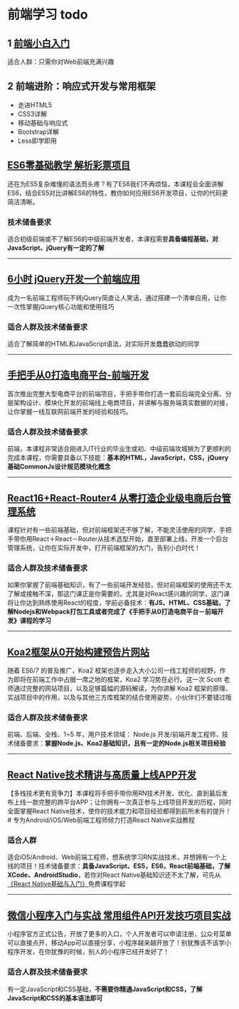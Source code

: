 # 前端学习 todo

## 1 [前端小白入门](https://class.imooc.com/sc/20)

适合人群：只需你对Web前端充满兴趣

## 2 前端进阶：响应式开发与常用框架

- 走进HTML5
- CSS3详解
- 移动基础与响应式
- Bootstrap详解
- Less即学即用

## [ES6零基础教学 解析彩票项目](https://coding.imooc.com/class/98.html)

还在为ES5复杂难懂的语法而头疼？有了ES6我们不再烦恼，本课程会全面讲解ES6，结合ES5对比讲解ES6的特性，教你如何应用ES6开发项目，让你的代码更简洁清晰。

### 技术储备要求

适合初级前端或不了解ES6的中级前端开发者，本课程需要**具备编程基础，对JavaScript、jQuery有一定的了解**

---
## [6小时 jQuery开发一个前端应用](https://coding.imooc.com/class/72.html)

成为一名前端工程师玩不转jQuery简直让人笑话，通过搭建一个清单应用，让你一次性掌握jQuery核心功能和使用技巧

### 适合人群及技术储备要求

适合了解简单的HTML和JavaScript语法，对实际开发蠢蠢欲动的同学

---
## [手把手从0打造电商平台-前端开发](http://coding.imooc.com/class/109.html)

首次推出完整大型电商平台的前端项目，手把手带你打造一套前后端完全分离、分层架构设计、模块化开发的前端线上电商项目，并讲解与服务端真实数据的对接，让你掌握一线互联网前端开发的经验和技巧。

### 适合人群及技术储备要求

前端，本课程非常适合刚进入IT行业的毕业生或初、中级前端攻城狮为了更顺利的完成本课程，你需要具备以下技能：**基本的HTML，JavaScript，CSS，jQuery基础CommonJs设计规范模块化概念**

---
## [React16+React-Router4 从零打造企业级电商后台管理系统](https://coding.imooc.com/class/179.html)

课程针对有一些前端基础，但对前端框架还不够了解，不能灵活使用的同学，手把手带你用React＋React－Router从技术选型开始，直至部署上线，开发一个后台管理系统，让你在实际开发中，打开前端框架的大门，告别小白时代！

### 适合人群及技术储备要求

如果你掌握了前端基础知识，有了一些前端开发经验，但对前端框架的使用还不太了解或接触不深，那这门课正是你需要的，尤其是对React感兴趣的同学，这门课将让你达到熟练使用React的程度，学前必备技术：**有JS、HTML、CSS基础，了解Nodejs和Webpack打包工具或者完成了《手把手从0打造电商平台－前端开发》课程的学习**

---
## [Koa2框架从0开始构建预告片网站](https://coding.imooc.com/class/178.html)

随着 ES6/7 的普及推广，Koa2 框架也逐步走入大小公司一线工程师的视野，作为即将在前端工作中占据一席之地的框架，Koa2 学习势在必行。这一次 Scott 老师通过完整的网站项目，以及足够篇幅的源码解读，为你讲解 Koa2 框架的原理、实战项目中的作用，以及与其他三方库框架的结合使用姿势，小伙伴们不要错过哦

### 适合人群及技术储备要求

前端、后端、全栈、1~5 年，用户技术领域： Node.js 开发/前端开发工程师，技术储备要求：**掌握Node.js、Koa2基础知识，且有一定的Node.js相关项目经验**

---
## [React Native技术精讲与高质量上线APP开发](http://coding.imooc.com/class/89.html)

【多栈技术更有竞争力】本课程将手把手带你用RN技术开发、优化、直到最后发布上线一款完整的跨平台APP；让你拥有一次真正参与上线项目开发的历程，同时全面掌握React Native技术，使你的技术能力和项目经验都得到前所未有的提升！# 专为Android/iOS/Web前端工程师倾力打造React Native实战教程

### 适合人群

适合iOS/Android、Web前端工程师，想系统学习RN实战技术，并想拥有一个上线的项目！技术储备要求：**具备JavaScript、ES5，ES6，React前端基础，了解XCode、AndroidStudio**，若你对React Native基础知识还不太了解，可先从[《React Native基础与入门》](http://www.imooc.com/learn/808)免费课程学起

---
## [微信小程序入门与实战 常用组件API开发技巧项目实战](http://coding.imooc.com/class/75.html)

小程序官方正式公告，开放了更多的入口，个人开发者可以申请注册，公众号菜单可以直接点开，移动App可以直接分享，小程序越来越开放了！别犹豫该不该学小程序开发，在你犹豫的时候，别人的小程序已经开发好了！

### 适合人群及技术储备要求

有一定JavaScript和CSS基础，**不需要你精通JavaScript和CSS，了解JavaScript和CSS的基本语法即可**
